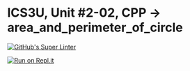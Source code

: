 # ICS3U, Unit #2-02, CPP → area_and_perimeter_of_circle
[![GitHub's Super Linter](https://github.com/Mr-Coxall/ICS3U-Unit2-02-CPP-area_and_perimeter_of_circle/workflows/GitHub's%20Super%20Linter/badge.svg)](https://github.com/Mr-Coxall/ICS3U-Unit2-02-CPP-area_and_perimeter_of_circle/actions)

[![Run on Repl.it](https://repl.it/badge/github/Mr-Coxall/ICS3U-Unit2-02-CPP-area_and_perimeter_of_circle)](https://repl.it/github/Mr-Coxall/ICS3U-Unit2-02-CPP-area_and_perimeter_of_circle)